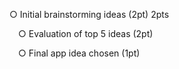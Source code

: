 ○ Initial brainstorming ideas (2pt)	2pts













 ○ Evaluation of top 5 ideas (2pt)
 
 
 
 
 
 
 
 
 
 
 
 ○ Final app idea chosen (1pt)
